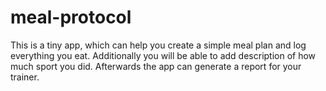 # meal-protocol
This is a tiny app, which can help you create a simple meal plan and log everything you eat. Additionally you will be able to add description of how much sport you did. Afterwards the app can generate a report for your trainer.
